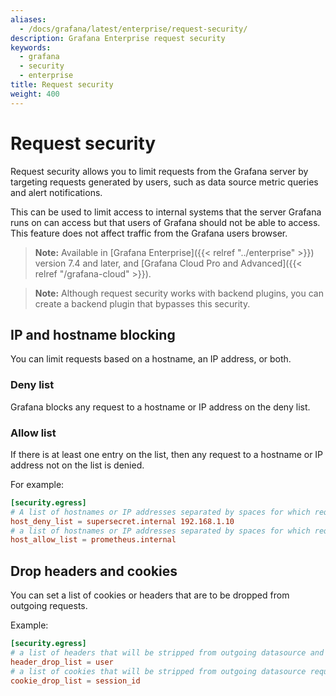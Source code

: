```yaml
---
aliases:
  - /docs/grafana/latest/enterprise/request-security/
description: Grafana Enterprise request security
keywords:
  - grafana
  - security
  - enterprise
title: Request security
weight: 400
---
```


# Request security

Request security allows you to limit requests from the Grafana server by targeting requests generated by users, such as data source metric queries and alert notifications.

This can be used to limit access to internal systems that the server Grafana runs on can access but that users of Grafana should not be able to access. This feature does not affect traffic from the Grafana users browser.

> **Note:** Available in [Grafana Enterprise]({{< relref "../enterprise" >}}) version 7.4 and later, and [Grafana Cloud Pro and Advanced]({{< relref "/grafana-cloud" >}}).

> **Note:** Although request security works with backend plugins, you can create a backend plugin that bypasses this security.

## IP and hostname blocking

You can limit requests based on a hostname, an IP address, or both.

### Deny list

Grafana blocks any request to a hostname or IP address on the deny list.

### Allow list

If there is at least one entry on the list, then any request to a hostname or IP address not on the list is denied.

For example:

```toml
[security.egress]
# A list of hostnames or IP addresses separated by spaces for which requests are blocked.
host_deny_list = supersecret.internal 192.168.1.10
# a list of hostnames or IP addresses separated by spaces for which requests will be allowed, all other requests will be blocked
host_allow_list = prometheus.internal

```

## Drop headers and cookies

You can set a list of cookies or headers that are to be dropped from outgoing requests.

Example:

```toml
[security.egress]
# a list of headers that will be stripped from outgoing datasource and alerting requests
header_drop_list = user
# a list of cookies that will be stripped from outgoing datasource requests (case sensitive)
cookie_drop_list = session_id
```
